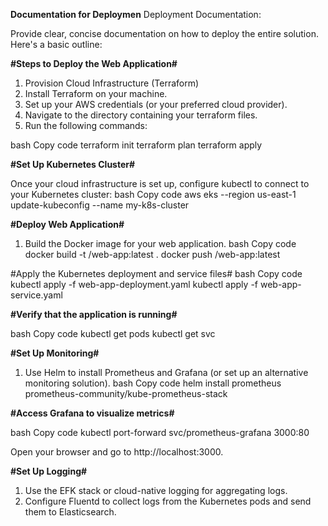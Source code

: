 **Documentation for Deploymen**
Deployment Documentation:

Provide clear, concise documentation on how to deploy the entire solution. Here's a basic outline:

**#Steps to Deploy the Web Application#**

1. Provision Cloud Infrastructure (Terraform)
1.	Install Terraform on your machine.
2.	Set up your AWS credentials (or your preferred cloud provider).
3.	Navigate to the directory containing your terraform files.
4.	Run the following commands:
   
bash
Copy code
terraform init
terraform plan
terraform apply

**#Set Up Kubernetes Cluster#**

Once your cloud infrastructure is set up, configure kubectl to connect to your Kubernetes cluster:
bash
Copy code
aws eks --region us-east-1 update-kubeconfig --name my-k8s-cluster

**#Deploy Web Application#**

1.	Build the Docker image for your web application.
bash
Copy code
docker build -t <your-docker-repo>/web-app:latest .
docker push <your-docker-repo>/web-app:latest

#Apply the Kubernetes deployment and service files#
bash
Copy code
kubectl apply -f web-app-deployment.yaml
kubectl apply -f web-app-service.yaml

**#Verify that the application is running#**

bash
Copy code
kubectl get pods
kubectl get svc

**#Set Up Monitoring#**

1.	Use Helm to install Prometheus and Grafana (or set up an alternative monitoring solution).
bash
Copy code
helm install prometheus prometheus-community/kube-prometheus-stack

**#Access Grafana to visualize metrics#**

bash
Copy code
kubectl port-forward svc/prometheus-grafana 3000:80

Open your browser and go to http://localhost:3000.


**#Set Up Logging#**
1.	Use the EFK stack or cloud-native logging for aggregating logs.
2.	Configure Fluentd to collect logs from the Kubernetes pods and send them to Elasticsearch.
